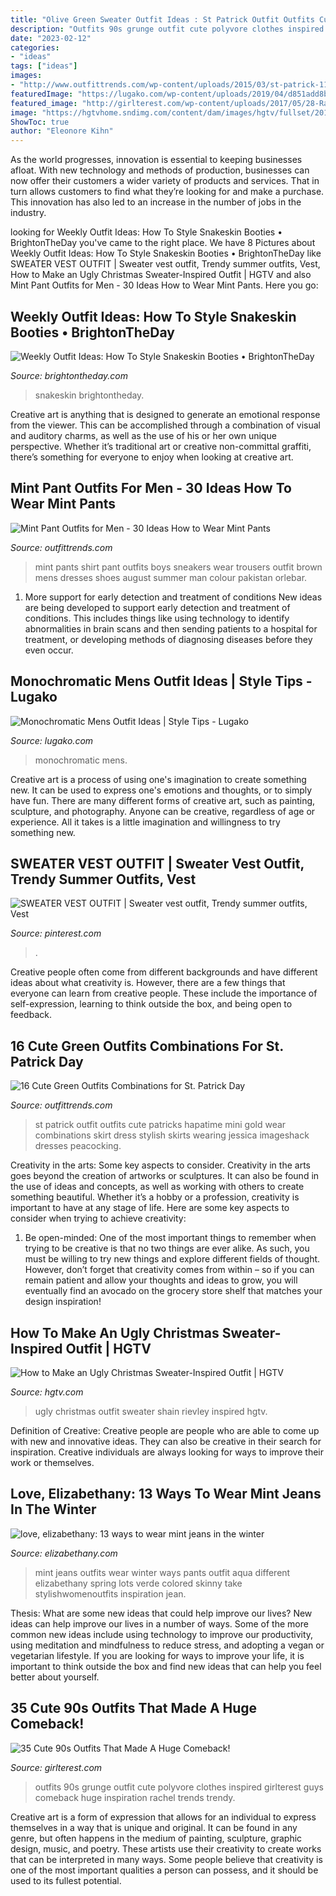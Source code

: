 ```yaml
---
title: "Olive Green Sweater Outfit Ideas : St Patrick Outfit Outfits Cute Patricks Hapatime Mini Gold Wear Combinations Skirt Dress Stylish Skirts Wearing Jessica Imageshack Dresses Peacocking"
description: "Outfits 90s grunge outfit cute polyvore clothes inspired girlterest guys comeback huge inspiration rachel trends trendy"
date: "2023-02-12"
categories:
- "ideas"
tags: ["ideas"]
images:
- "http://www.outfittrends.com/wp-content/uploads/2015/03/st-patrick-11-620x927.jpg"
featuredImage: "https://lugako.com/wp-content/uploads/2019/04/d851add8b91ca84d0a9b0f10c99de209.jpg"
featured_image: "http://girlterest.com/wp-content/uploads/2017/05/28-Rachel-Green.jpg"
image: "https://hgtvhome.sndimg.com/content/dam/images/hgtv/fullset/2018/12/3/0/original_Shain-Rievley_ugly-Christmas-beauty9.jpg.rend.hgtvcom.1280.1707.suffix/1543866941888.jpeg"
ShowToc: true
author: "Eleonore Kihn"
---
```



As the world progresses, innovation is essential to keeping businesses afloat. With new technology and methods of production, businesses can now offer their customers a wider variety of products and services. That in turn allows customers to find what they’re looking for and make a purchase. This innovation has also led to an increase in the number of jobs in the industry.

	

		
looking for Weekly Outfit Ideas: How To Style Snakeskin Booties • BrightonTheDay you've came to the right place. We have 8 Pictures about Weekly Outfit Ideas: How To Style Snakeskin Booties • BrightonTheDay like SWEATER VEST OUTFIT | Sweater vest outfit, Trendy summer outfits, Vest, How to Make an Ugly Christmas Sweater-Inspired Outfit | HGTV and also Mint Pant Outfits for Men - 30 Ideas How to Wear Mint Pants. Here you go:
		
    
## Weekly Outfit Ideas: How To Style Snakeskin Booties • BrightonTheDay

<img loading=lazy src="https://www.brightontheday.com/wp-content/uploads/2019/10/IMG_0264.jpg" onerror="this.onerror=null;this.src='https://tse2.mm.bing.net/th?id=OIP.JVXxPgVnR81krWlK321aaAHaJ4&amp;pid=15.1';" alt="Weekly Outfit Ideas: How To Style Snakeskin Booties • BrightonTheDay">

_Source: brightontheday.com_

>snakeskin brightontheday. 

	

Creative art is anything that is designed to generate an emotional response from the viewer. This can be accomplished through a combination of visual and auditory charms, as well as the use of his or her own unique perspective. Whether it’s traditional art or creative non-committal graffiti, there’s something for everyone to enjoy when looking at creative art.

    
## Mint Pant Outfits For Men - 30 Ideas How To Wear Mint Pants

<img loading=lazy src="https://www.outfittrends.com/wp-content/uploads/2017/06/mint-pants-trend.jpg" onerror="this.onerror=null;this.src='https://tse4.mm.bing.net/th?id=OIP.gvjP1NAaArn3f4Lqf3JZ1gAAAA&amp;pid=15.1';" alt="Mint Pant Outfits for Men - 30 Ideas How to Wear Mint Pants">

_Source: outfittrends.com_

>mint pants shirt pant outfits boys sneakers wear trousers outfit brown mens dresses shoes august summer man colour pakistan orlebar. 

	

1) More support for early detection and treatment of conditions
New ideas are being developed to support early detection and treatment of conditions. This includes things like using technology to identify abnormalities in brain scans and then sending patients to a hospital for treatment, or developing methods of diagnosing diseases before they even occur.

    
## Monochromatic Mens Outfit Ideas | Style Tips - Lugako

<img loading=lazy src="https://lugako.com/wp-content/uploads/2019/04/d851add8b91ca84d0a9b0f10c99de209.jpg" onerror="this.onerror=null;this.src='https://tse2.mm.bing.net/th?id=OIP.71S7oYFgVEa4Nzkz1tU_QwHaKe&amp;pid=15.1';" alt="Monochromatic Mens Outfit Ideas | Style Tips - Lugako">

_Source: lugako.com_

>monochromatic mens. 

	

Creative art is a process of using one's imagination to create something new. It can be used to express one's emotions and thoughts, or to simply have fun. There are many different forms of creative art, such as painting, sculpture, and photography. Anyone can be creative, regardless of age or experience. All it takes is a little imagination and willingness to try something new.

    
## SWEATER VEST OUTFIT | Sweater Vest Outfit, Trendy Summer Outfits, Vest

<img loading=lazy src="https://i.pinimg.com/736x/39/93/6f/39936f69a0ac9e937408f8241f722474.jpg" onerror="this.onerror=null;this.src='https://tse2.mm.bing.net/th?id=OIP.ir8fWmzBuNad0tQ2uz2nQgHaJ3&amp;pid=15.1';" alt="SWEATER VEST OUTFIT | Sweater vest outfit, Trendy summer outfits, Vest">

_Source: pinterest.com_

>. 

	

Creative people often come from different backgrounds and have different ideas about what creativity is. However, there are a few things that everyone can learn from creative people. These include the importance of self-expression, learning to think outside the box, and being open to feedback.

    
## 16 Cute Green Outfits Combinations For St. Patrick Day

<img loading=lazy src="http://www.outfittrends.com/wp-content/uploads/2015/03/st-patrick-11-620x927.jpg" onerror="this.onerror=null;this.src='https://tse3.mm.bing.net/th?id=OIP.3PT2Q7l1yV6WjklUzo2yEwHaLE&amp;pid=15.1';" alt="16 Cute Green Outfits Combinations for St. Patrick Day">

_Source: outfittrends.com_

>st patrick outfit outfits cute patricks hapatime mini gold wear combinations skirt dress stylish skirts wearing jessica imageshack dresses peacocking. 

	

Creativity in the arts: Some key aspects to consider.
Creativity in the arts goes beyond the creation of artworks or sculptures. It can also be found in the use of ideas and concepts, as well as working with others to create something beautiful. Whether it’s a hobby or a profession, creativity is important to have at any stage of life. Here are some key aspects to consider when trying to achieve creativity: 
1) Be open-minded: One of the most important things to remember when trying to be creative is that no two things are ever alike. As such, you must be willing to try new things and explore different fields of thought. However, don’t forget that creativity comes from within – so if you can remain patient and allow your thoughts and ideas to grow, you will eventually find an avocado on the grocery store shelf that matches your design inspiration!

    
## How To Make An Ugly Christmas Sweater-Inspired Outfit | HGTV

<img loading=lazy src="https://hgtvhome.sndimg.com/content/dam/images/hgtv/fullset/2018/12/3/0/original_Shain-Rievley_ugly-Christmas-beauty9.jpg.rend.hgtvcom.1280.1707.suffix/1543866941888.jpeg" onerror="this.onerror=null;this.src='https://tse1.mm.bing.net/th?id=OIP.mnOrCD4MfXg8sBfmEEC_GQHaJ4&amp;pid=15.1';" alt="How to Make an Ugly Christmas Sweater-Inspired Outfit | HGTV">

_Source: hgtv.com_

>ugly christmas outfit sweater shain rievley inspired hgtv. 

	

Definition of Creative:
Creative people are people who are able to come up with new and innovative ideas. They can also be creative in their search for inspiration. Creative individuals are always looking for ways to improve their work or themselves.

    
## Love, Elizabethany: 13 Ways To Wear Mint Jeans In The Winter

<img loading=lazy src="http://2.bp.blogspot.com/-2YmHY5k4aj8/UP3wiobeWxI/AAAAAAAARYM/S-kbhvM5YdA/s1600/mint+jeans+pinterest.png" onerror="this.onerror=null;this.src='https://tse4.mm.bing.net/th?id=OIP.WtVWbpcPj2frhZVrBiBMhQHaM3&amp;pid=15.1';" alt="love, elizabethany: 13 ways to wear mint jeans in the winter">

_Source: elizabethany.com_

>mint jeans outfits wear winter ways pants outfit aqua different elizabethany spring lots verde colored skinny take stylishwomenoutfits inspiration jean. 

	

Thesis: What are some new ideas that could help improve our lives?
New ideas can help improve our lives in a number of ways. Some of the more common new ideas include using technology to improve our productivity, using meditation and mindfulness to reduce stress, and adopting a vegan or vegetarian lifestyle. If you are looking for ways to improve your life, it is important to think outside the box and find new ideas that can help you feel better about yourself.

    
## 35 Cute 90s Outfits That Made A Huge Comeback!

<img loading=lazy src="http://girlterest.com/wp-content/uploads/2017/05/28-Rachel-Green.jpg" onerror="this.onerror=null;this.src='https://tse4.mm.bing.net/th?id=OIP.d5aIRTEIUzV6AbMMObu5NAHaJw&amp;pid=15.1';" alt="35 Cute 90s Outfits That Made A Huge Comeback!">

_Source: girlterest.com_

>outfits 90s grunge outfit cute polyvore clothes inspired girlterest guys comeback huge inspiration rachel trends trendy. 

	

Creative art is a form of expression that allows for an individual to express themselves in a way that is unique and original. It can be found in any genre, but often happens in the medium of painting, sculpture, graphic design, music, and poetry. These artists use their creativity to create works that can be interpreted in many ways. Some people believe that creativity is one of the most important qualities a person can possess, and it should be used to its fullest potential.

